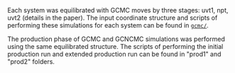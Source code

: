 Each system was equilibrated with GCMC moves by three stages: uvt1, npt, uvt2 (details in the paper). The input coordinate structure and scripts of performing these simulations for each system can be found in [`gcmc/`](gcmc).

The production phase of GCMC and GCNCMC simulations was performed using the same equilibrated structure. The scripts of performing the initial production run and extended production run can be found in "prod1" and "prod2" folders.
